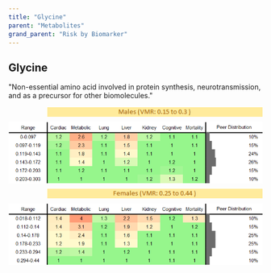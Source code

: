 ```yaml
---
title: "Glycine"
parent: "Metabolites"
grand_parent: "Risk by Biomarker"
---
```



## Glycine


"Non-essential amino acid involved in protein synthesis, neurotransmission, and as a precursor for other biomolecules."

<div style="display: flex; flex-direction: column; gap: 10px;">

  <img src="/assets/images/vmrbiomarker_glycine__male.png" alt="Glycine VMR Male" style="margin-left: 15%">
  <img src="/assets/images/rr_glycine__male.png" alt="Glycine RR Male">

  <img src="/assets/images/vmrbiomarker_glycine__female.png" alt="Glycine VMR Female" style="margin-left: 15%; ">
  <img src="/assets/images/rr_glycine__female.png" alt="Glycine RR Female">

</div>



